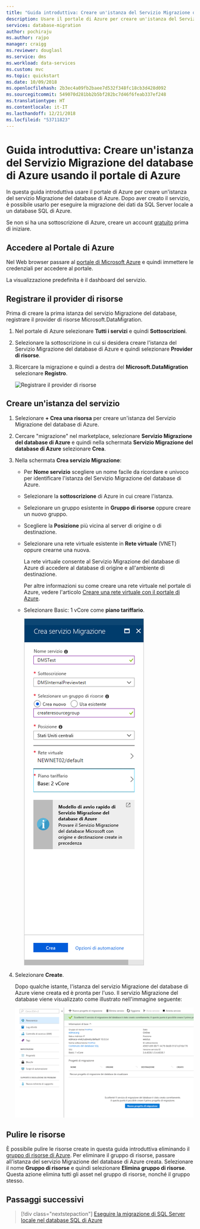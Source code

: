 ```yaml
---
title: "Guida introduttiva: Creare un'istanza del Servizio Migrazione del database di Azure mediante il portale di Azure | Microsoft Docs"
description: Usare il portale di Azure per creare un'istanza del Servizio Migrazione del database di Azure
services: database-migration
author: pochiraju
ms.author: rajpo
manager: craigg
ms.reviewer: douglasl
ms.service: dms
ms.workload: data-services
ms.custom: mvc
ms.topic: quickstart
ms.date: 10/09/2018
ms.openlocfilehash: 2b3ec4a09fb2baee7d532f348fc18cb3d428d092
ms.sourcegitcommit: 549070d281bb2b5bf282bc7d46f6feab337ef248
ms.translationtype: HT
ms.contentlocale: it-IT
ms.lasthandoff: 12/21/2018
ms.locfileid: "53711823"
---
```

# <a name="quickstart-create-an-instance-of-the-azure-database-migration-service-by-using-the-azure-portal"></a>Guida introduttiva: Creare un'istanza del Servizio Migrazione del database di Azure usando il portale di Azure
In questa guida introduttiva usare il portale di Azure per creare un'istanza del servizio Migrazione del database di Azure.  Dopo aver creato il servizio, è possibile usarlo per eseguire la migrazione dei dati da SQL Server locale a un database SQL di Azure.

Se non si ha una sottoscrizione di Azure, creare un account [gratuito](https://azure.microsoft.com/free/) prima di iniziare.

## <a name="log-in-to-the-azure-portal"></a>Accedere al Portale di Azure
Nel Web browser passare al [portale di Microsoft Azure](https://portal.azure.com/) e quindi immettere le credenziali per accedere al portale.

La visualizzazione predefinita è il dashboard del servizio.

## <a name="register-the-resource-provider"></a>Registrare il provider di risorse
Prima di creare la prima istanza del servizio Migrazione del database, registrare il provider di risorse Microsoft.DataMigration.

1. Nel portale di Azure selezionare **Tutti i servizi** e quindi **Sottoscrizioni**.

2. Selezionare la sottoscrizione in cui si desidera creare l'istanza del Servizio Migrazione del database di Azure e quindi selezionare **Provider di risorse**.

3. Ricercare la migrazione e quindi a destra del **Microsoft.DataMigration** selezionare **Registro**.

    ![Registrare il provider di risorse](media/quickstart-create-data-migration-service-portal/dms-register-provider.png)

## <a name="create-an-instance-of-the-service"></a>Creare un'istanza del servizio
1. Selezionare **+ Crea una risorsa** per creare un'istanza del Servizio Migrazione del database di Azure.

2. Cercare "migrazione" nel marketplace, selezionare **Servizio Migrazione del database di Azure** e quindi nella schermata **Servizio Migrazione del database di Azure** selezionare **Crea**.

3. Nella schermata **Crea servizio Migrazione**: 

    - Per **Nome servizio** scegliere un nome facile da ricordare e univoco per identificare l'istanza del Servizio Migrazione del database di Azure.
    - Selezionare la **sottoscrizione** di Azure in cui creare l'istanza.
    - Selezionare un gruppo esistente in **Gruppo di risorse** oppure creare un nuovo gruppo.
    - Scegliere la **Posizione** più vicina al server di origine o di destinazione.
    - Selezionare una rete virtuale esistente in **Rete virtuale** (VNET) oppure crearne una nuova.

        La rete virtuale consente al Servizio Migrazione del database di Azure di accedere al database di origine e all'ambiente di destinazione.

        Per altre informazioni su come creare una rete virtuale nel portale di Azure, vedere l'articolo [Creare una rete virtuale con il portale di Azure](https://aka.ms/vnet).

    - Selezionare Basic: 1 vCore come **piano tariffario**.

        ![Creare il servizio migrazione](media/quickstart-create-data-migration-service-portal/dms-create-service1.png)

4. Selezionare **Create**.

    Dopo qualche istante, l'istanza del servizio Migrazione del database di Azure viene creata ed è pronta per l'uso. Il servizio Migrazione del database viene visualizzato come illustrato nell'immagine seguente:

    ![Creare il servizio migrazione](media/quickstart-create-data-migration-service-portal/dms-service-created.png)

## <a name="clean-up-resources"></a>Pulire le risorse
È possibile pulire le risorse create in questa guida introduttiva eliminando il [gruppo di risorse di Azure](../azure-resource-manager/resource-group-overview.md). Per eliminare il gruppo di risorse, passare all'istanza del servizio Migrazione del database di Azure creata. Selezionare il nome **Gruppo di risorse** e quindi selezionare **Elimina gruppo di risorse**. Questa azione elimina tutti gli asset nel gruppo di risorse, nonché il gruppo stesso.

## <a name="next-steps"></a>Passaggi successivi
> [!div class="nextstepaction"]
> [Eseguire la migrazione di SQL Server locale nel database SQL di Azure](tutorial-sql-server-to-azure-sql.md)